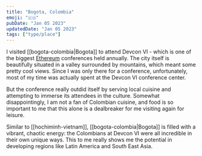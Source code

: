 ```yaml
---
title: "Bogota, Colombia"
emoji: "🇨🇴"
pubDate: "Jan 05 2023"
updatedDate: "Jan 05 2023"
tags: ["type/place"]
---
```


I visited [[bogota-colombia|Bogota]] to attend Devcon VI - which is one of the biggest [Ethereum](https://ethereum.org/) conferences held annually. The city itself is beautifully situated in a valley surrounded by mountains, which meant some pretty cool views. Since I was only there for a conference, unfortunately, most of my time was actually spent at the Devcon VI conference center.

But the conference really outdid itself by serving local cuisine and attempting to immerse its attendees in the culture. Somewhat disappointingly, I am not a fan of Colombian cuisine, and food is so important to me that this alone is a dealbreaker for me visiting again for leisure.

Similar to [[hochiminh-vietnam]], [[bogota-colombia|Bogota]] is filled with a vibrant, chaotic energy: the Colombians at Devcon VI were all incredible in their own unique ways. This to me really shows me the potential in developing regions like Latin America and South East Asia.

